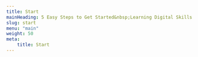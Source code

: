 ```yaml
---
title: Start
mainHeading: 5 Easy Steps to Get Started&nbsp;Learning Digital Skills
slug: start
menu: "main"
weight: 50
meta:
    title: Start
---
```


